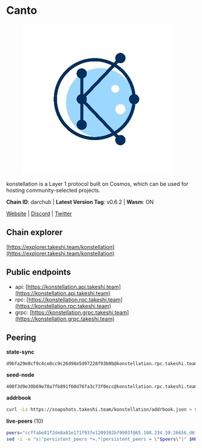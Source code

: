 # Canto

<figure><img src="https://github.com/takeshi-val/Logo/raw/main/konstellation.png" alt=""><figcaption></figcaption></figure>

konstellation is a Layer 1 protocol built on Cosmos, which can be used for hosting community-selected projects.

**Chain ID**: darchub | **Latest Version Tag**: v0.6.2 | **Wasm**: ON

[Website](https://konstellation.app) | [Discord](https://discord.gg/teamkonstellation) | [Twitter](https://twitter.com/Teamkonstellation)

## Chain explorer

[https://explorer.takeshi.team/konstellation](https://explorer.takeshi.team/konstellation)

## Public endpoints

* api: [https://konstellation.api.takeshi.team](https://konstellation.api.takeshi.team)
* rpc: [https://konstellation.rpc.takeshi.team](https://konstellation.rpc.takeshi.team)
* grpc: [https://konstellation.grpc.takeshi.team](https://konstellation.grpc.takeshi.team)

## Peering

**state-sync**

```
d9bfa29e0cf9c4ce0cc9c26d98e5d97228f93b0b@konstellation.rpc.takeshi.team:13656
```

**seed-node**

```
400f3d9e30b69e78a7fb891f60d76fa3c73f0ecc@konstellation.rpc.takeshi.team:13659
```

**addrbook**

```bash
curl -Ls https://snapshots.takeshi.team/konstellation/addrbook.json > $HOME/.knstld/config/addrbook.json
```

**live-peers** (10)

```bash
peers="ccffabe81f2de8a81e171f93fe1209392bf9993f@65.108.234.59:26656,d6f2eee997d108d4fde5683e31d678427376dfce@77.68.27.75:26656,935c1065ad23338a5e6a75f08fb650f9f46dbd3e@65.108.201.167:26656,213dbb8301ce1c0f5662a9b723bd613f15e1dd4e@75.119.157.167:30656,b80cf7882c8cab4894d41ccd4f5a00406d8b5f7d@146.59.52.48:30095,d3427d444b6909529d73025fe32a73dfea7b90d1@148.251.85.115:26656,129771a48f43b83c6144c7d282ad1da62434cc07@15.204.197.12:26656,c124ce0b508e8b9ed1c5b6957f362225659b5343@136.243.248.190:26656,d9bfa29e0cf9c4ce0cc9c26d98e5d97228f93b0b@65.109.88.38:13656,04b384fd77f70082a9a6e4d8fb3db827340f4e74@148.251.13.186:11856"
sed -i -e "s|^persistent_peers *=.*|persistent_peers = \"$peers\"|" $HOME/.knstld/config/config.toml
```
